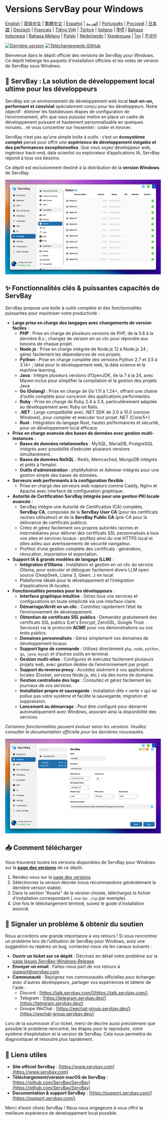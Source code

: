 # Versions ServBay pour Windows

[English](/README.md) | [简体中文](/README_zh-CN.md) | [繁體中文](/README_zh-TW.md) | [Español](/README_es.md) | [العربية](/README_ar.md) | [Português](/README_pt.md) | [Русский](/README_ru.md) | [日本語](/README_ja.md) | [Deutsch](/README_de.md) | [Français](/README_fr.md) | [Tiếng Việt](/README_vi.md) | [Türkçe](/README_tr.md) | [Italiano](/README_it.md) | [हिन्दी](/README_hi.md) | [Bahasa Indonesia](/README_id.md) | [Bahasa Melayu](/README_ms.md) | [Polski](/README_pl.md) | [Nederlands](/README_nl.md) | [Українська](/README_uk.md) | [ไทย](/README_th.md) | [한국어](/README_ko.md)

[![Dernière version](https://img.shields.io/github/v/release/ServBay/ServBay-Windows-Release?display_name=tag&sort=date&label=Latest%20Release)](../../releases/latest)
[![Téléchargements GitHub](https://img.shields.io/github/downloads/ServBay/ServBay-Windows-Release/total?label=Total%20Downloads)](../../releases)

Bienvenue dans le dépôt officiel des versions de ServBay pour Windows. Ce dépôt héberge les paquets d'installation officiels et les notes de version de ServBay sous Windows.

## 🚀 ServBay : La solution de développement local ultime pour les développeurs

ServBay est un environnement de développement web local **tout-en-un, performant et convivial** spécialement conçu pour les développeurs. Notre objectif : éliminer les fastidieuses étapes de configuration de l’environnement, afin que vous puissiez mettre en place un cadre de développement puissant et hautement personnalisable en quelques minutes… et vous concentrer sur l’essentiel : coder et innover.

ServBay n’est pas qu’une simple boîte à outils : c’est un **écosystème complet** pensé pour offrir une **expérience de développement inégalée et des performances exceptionnelles**. Que vous soyez développeur web, ingénieur back-end, data scientist ou explorateur d’applications IA, ServBay répond à tous vos besoins.

Ce dépôt est exclusivement destiné à la distribution de la **version Windows** de ServBay.

![Capture d'écran de ServBay version Windows : Logiciels](screenshots/softwares.png)

## ✨ Fonctionnalités clés & puissantes capacités de ServBay

ServBay propose une boîte à outils complète et des fonctionnalités puissantes pour maximiser votre productivité :

*   **Large prise en charge des langages avec changements de version faciles** :
    *   **PHP** : Prise en charge de plusieurs versions de PHP, de la 5.6 à la dernière 8.x ; changez de version en un clic pour répondre aux besoins de chaque projet.
    *   **Node.js** : Prise en charge intégrée de Node.js 12 à Node.js 24 ; gérez facilement les dépendances de vos projets.
    *   **Python** : Prise en charge complète des versions Python 2.7 et 3.5 à 3.14+ ; idéal pour le développement web, la data science et le machine learning.
    *   **Java** : Intègre plusieurs versions d’OpenJDK, de la 7 à la 24, avec Maven inclus pour simplifier la compilation et la gestion des projets Java.
    *   **Go (Golang)** : Prise en charge de Go 1.11 à 1.24+, offrant une chaîne d’outils complète pour concevoir des applications performantes.
    *   **Ruby** : Prise en charge de Ruby 2.4 à 3.4, particulièrement adaptée au développement avec Ruby on Rails.
    *   **.NET** : Large compatibilité avec .NET SDK de 2.0 à 10.0 (version Windows), pour compiler et exécuter tout projet .NET (Core/5+).
    *   **Rust** : Intégration du langage Rust, hautes performances et sécurité, pour un développement local efficace.
*   **Prise en charge avancée des bases de données avec gestion multi-instances** :
    *   **Bases de données relationnelles** : MySQL, MariaDB, PostgreSQL intégrés avec possibilité d’exécuter plusieurs versions simultanément.
    *   **Bases de données NoSQL** : Redis, Memcached, MongoDB intégrés et prêts à l’emploi.
    *   **Outils d’administration** : phpMyAdmin et Adminer intégrés pour une gestion simple des bases de données.
*   **Serveurs web performants à la configuration flexible** :
    *   Prise en charge des serveurs web majeurs comme Caddy, Nginx et Apache avec interface de configuration graphique.
*   **Autorité de Certification ServBay intégrée pour une gestion PKI locale avancée** :
    *   ServBay intègre une Autorité de Certification (CA) complète, **ServBay CA**, composée de la **ServBay User CA** (pour les certificats racines utilisateur) et de la **ServBay Public CA** (pré-CA pour la délivrance de certificats publics).
    *   Créez et gérez facilement vos propres autorités racines et intermédiaires pour délivrer des certificats SSL personnalisés à tous vos sites et services locaux : profitez ainsi du vrai HTTPS local et dites adieu aux avertissements de sécurité navigateur.
    *   Profitez d’une gestion complète des certificats : génération, révocation, importation et exportation.
*   **Support IA & grands modèles de langage (LLM)** :
    *   **Intégration d’Ollama** : Installation et gestion en un clic du service Ollama, pour exécuter et déboguer facilement divers LLM open source (DeepSeek, Llama 3, Qwen…) en local.
    *   Plateforme idéale pour le développement et l’intégration d’applications IA locales.
*   **Fonctionnalités pensées pour les développeurs** :
    *   **Interface graphique intuitive** : Gérez tous vos services et configurations en toute simplicité via une interface claire.
    *   **Démarrage/Arrêt en un clic** : Contrôlez rapidement l’état de l’environnement de développement.
    *   **Obtention de certificats SSL publics** : Demandez gratuitement des certificats SSL publics (Let's Encrypt, ZeroSSL, Google Trust Services) via le protocole **ACME** pour vos démonstrations ou vos tests publics.
    *   **Domaines personnalisés** : Gérez simplement vos domaines de développement locaux.
    *   **Support ligne de commande** : Utilisez directement `php`, `node`, `python`, `go`, `java`, `mysql` et d’autres outils en terminal.
    *   **Gestion multi-sites** : Configurez et exécutez facilement plusieurs projets web, avec gestion dédiée de l’environnement par projet.
    *   **Support du reverse proxy** : Accédez aisément à vos applications locales (Docker, services Node.js, etc.) via des noms de domaine.
    *   **Gestion centralisée des logs** : Consultez et gérez facilement les journaux de vos services.
    *   **Installation propre et sauvegarde** : Installation dite « verte » qui ne pollue pas votre système et facilite la sauvegarde, migration et suppression.
    *   **Lancement au démarrage** : Peut être configuré pour démarrer automatiquement avec Windows, assurant ainsi la disponibilité des services.

*Certaines fonctionnalités peuvent évoluer selon les versions. Veuillez consulter la documentation officielle pour les dernières nouveautés.*

![Capture d'écran de ServBay version Windows : Site web](screenshots/website.png)

## 📥 Comment télécharger

Vous trouverez toutes les versions disponibles de ServBay pour Windows sur la **[page des versions](../../releases)** de ce dépôt.

1.  Rendez-vous sur la [page des versions](../../releases).
2.  Sélectionnez la version désirée (nous recommandons généralement la dernière version stable).
3.  Dans la section "Assets" de la version choisie, téléchargez le fichier d’installation correspondant (`.exe` ou `.zip` par exemple).
4.  Une fois le téléchargement terminé, suivez le guide d’installation associé.

## 💬 Signaler un problème & obtenir du soutien

Nous accordons une grande importance à vos retours ! Si vous rencontrez un problème lors de l’utilisation de ServBay pour Windows, avez une suggestion ou repérez un bug, contactez-nous via les canaux suivants :

*   **Ouvrir un ticket sur ce dépôt** : Décrivez en détail votre problème sur la [page Issues ServBay-Windows-Release](../../issues).
*   **Envoyer un email** : Faites-nous part de vos retours à [support@servbay.com](mailto:support@servbay.com).
*   **Communauté** : Rejoignez nos communautés officielles pour échanger avec d'autres développeurs, partager vos expériences et obtenir de l'aide :
    *   Discord : [https://talk.servbay.com/](https://talk.servbay.com/)
    *   Telegram : [https://telegram.servbay.dev/](https://telegram.servbay.dev/)
    *   Groupe WeChat : [https://wechat-group.servbay.dev/](https://wechat-group.servbay.dev/)

Lors de la soumission d'un ticket, merci de décrire aussi précisément que possible le problème rencontré, les étapes pour le reproduire, votre système d’exploitation et la version de ServBay. Cela nous permettra de diagnostiquer et résoudre plus rapidement.

## 🔗 Liens utiles

*   **Site officiel ServBay** : [https://www.servbay.com](https://www.servbay.com)
*   **Téléchargement/version macOS de ServBay** : [https://github.com/ServBay/ServBay](https://github.com/ServBay/ServBay)
*   **Documentation & support ServBay** : [https://support.servbay.com/](https://support.servbay.com/)

Merci d’avoir choisi ServBay ! Nous nous engageons à vous offrir la meilleure expérience de développement local possible.